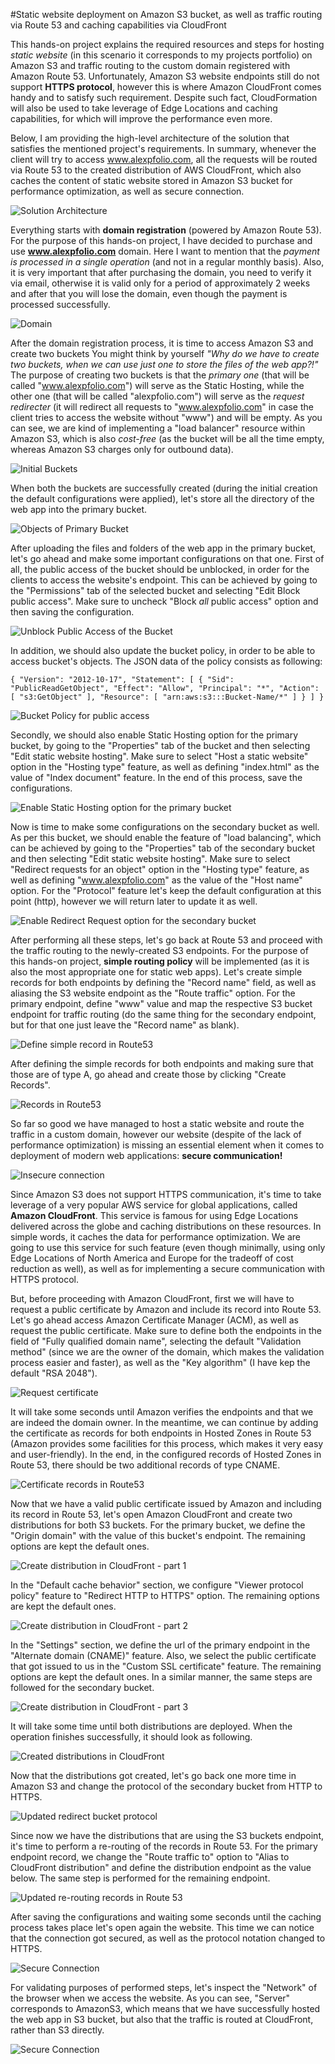 #Static website deployment on Amazon S3 bucket, as well as traffic routing via Route 53 and caching capabilities via CloudFront

This hands-on project explains the required resources and steps for hosting *static website* (in this scenario it corresponds to my projects portfolio) on Amazon S3 and traffic routing to the custom domain registered with Amazon Route 53.
Unfortunately, Amazon S3 website endpoints still do not support **HTTPS protocol**, however this is where Amazon CloudFront comes handy and to satisfy such requirement. Despite such fact, CloudFormation will also be used to take leverage of Edge Locations and caching capabilities, for which will improve the performance even more.

Below, I am providing the high-level architecture of the solution that satisfies the mentioned project's requirements. In summary, whenever the client will try to access www.alexpfolio.com, all the requests will be routed via Route 53 to the created distribution of AWS CloudFront, which also caches the content of static website stored in Amazon S3 bucket for performance optimization, as well as secure connection.

![Solution Architecture](images/solution-architecture.png)

Everything starts with **domain registration** (powered by Amazon Route 53).
For the purpose of this hands-on project, I have decided to purchase and use **www.alexpfolio.com** domain. 
Here I want to mention that the *payment is processed in a single operation* (and not in a regular monthly basis).  Also, it is very important that after purchasing the domain, you need to verify it via email, otherwise it is valid only for a period of approximately 2 weeks and after that you will lose the domain, even though the payment is processed successfully.

![Domain](images/domain.png)

After the domain registration process, it is time to access Amazon S3 and create two buckets
You might think by yourself *"Why do we have to create two buckets, when we can use just one to store the files of the web app?!"*
The purpose of creating two buckets is that the *primary one* (that will be called "www.alexpfolio.com") will serve as the Static Hosting, while the other one (that will be called "alexpfolio.com") will serve as the *request redirecter* (it will redirect all requests to "www.alexpfolio.com" in case the client tries to access the website without "www") and will be empty. As you can see, we are kind of implementing a "load balancer" resource within Amazon S3, which is also *cost-free* (as the bucket will be all the time empty, whereas Amazon S3 charges only for outbound data).

![Initial Buckets](images/s3-initial-buckets.png)

When both the buckets are successfully created (during the initial creation the default configurations were applied), let's store all the directory of the web app into the primary bucket.

![Objects of Primary Bucket](images/s3-primaryBucket-objects.png)

After uploading the files and folders of the web app in the primary bucket, let's go ahead and make some important configurations on that one.
First of all, the public access of the bucket should be unblocked, in order for the clients to access the website's endpoint. This can be achieved by going to the "Permissions" tab of the selected bucket and selecting "Edit Block public access". Make sure to uncheck "Block *all* public access" option and then saving the configuration.

![Unblock Public Access of the Bucket](images/unblock-public-access-s3Bucket.png)

In addition, we should also update the bucket policy, in order to be able to access bucket's objects. The JSON data of the policy consists as following:

`{
    "Version": "2012-10-17",
    "Statement": [
        {
            "Sid": "PublicReadGetObject",
            "Effect": "Allow",
            "Principal": "*",
            "Action": [
                "s3:GetObject"
            ],
            "Resource": [
                "arn:aws:s3:::Bucket-Name/*"
            ]
        }
    ]
}`


![Bucket Policy for public access](images/bucket-policy.png)

Secondly, we should also enable Static Hosting option for the primary bucket, by going to the "Properties" tab of the bucket and then selecting "Edit static website hosting". Make sure to select "Host a static website" option in the "Hosting type" feature, as well as defining "index.html" as the value of "Index document" feature. In the end of this process, save the configurations.

![Enable Static Hosting option for the primary bucket](images/static-website-hosting-option.png)

Now is time to make some configurations on the secondary bucket as well. As per this bucket, we should enable the feature of "load balancing", which can be achieved by going to the "Properties" tab of the secondary bucket and then selecting "Edit static website hosting". Make sure to select "Redirect requests for an object" option in the "Hosting type" feature, as well as defining "www.alexpfolio.com" as the value of the "Host name" option. For the "Protocol" feature let's keep the default configuration at this point (http), however we will return later to update it as well.

![Enable Redirect Request option for the secondary bucket](images/redirect-request-configs-s3.png)

After performing all these steps, let's go back at Route 53 and proceed with the traffic routing to the newly-created S3 endpoints. For the purpose of this hands-on project, **simple routing policy** will be implemented (as it is also the most appropriate one for static web apps). Let's create simple records for both endpoints by defining the "Record name" field, as well as aliasing the S3 website endpoint as the "Route traffic" option. For the primary endpoint, define "www" value and map the respective S3 bucket endpoint for traffic routing (do the same thing for the secondary endpoint, but for that one just leave the "Record name" as blank).

![Define simple record in Route53](images/define-simple-record-route53.png)

After defining the simple records for both endpoints and making sure that those are of type A, go ahead and create those by clicking "Create Records".

![Records in Route53](images/configure-records-route53.png)

So far so good we have managed to host a static website and route the traffic in a custom domain, however our website (despite of the lack of performance optimization) is missing an essential element when it comes to deployment of modern web applications: **secure communication!**

![Insecure connection](images/routing-complete-insecure-connection.png)

Since Amazon S3 does not support HTTPS communication, it's time to take leverage of a very popular AWS service for global applications, called **Amazon CloudFront**. This service is famous for using Edge Locations delivered across the globe and caching distributions on these resources. In simple words, it caches the data for performance optimization. We are going to use this service for such feature (even though minimally, using only Edge Locations of North America and Europe for the tradeoff of cost reduction as well), as well as for implementing a secure communication with HTTPS protocol.

But, before proceeding with Amazon CloudFront, first we will have to request a public certificate by Amazon and include its record into Route 53.
Let's go ahead access Amazon Certificate Manager (ACM), as well as request the public certificate. Make sure to define both the endpoints in the field of "Fully qualified domain name", selecting the default "Validation method" (since we are the owner of the domain, which makes the validation process easier and faster), as well as the "Key algorithm" (I have kep the default "RSA 2048").

![Request certificate](images/request-public-certificate.png)

It will take some seconds until Amazon verifies the endpoints and that we are indeed the domain owner. In the meantime, we can continue by adding the certificate as records for both endpoints in Hosted Zones in Route 53 (Amazon provides some facilities for this process, which makes it very easy and user-friendly). In the end, in the configured records of Hosted Zones in Route 53, there should be two additional records of type CNAME.

![Certificate records in Route53](images/certificate-records-route53.png)

Now that we have a valid public certificate issued by Amazon and including its record in Route 53, let's open Amazon CloudFront and create two distributions for both S3 buckets.
For the primary bucket, we define the "Origin domain" with the value of this bucket's endpoint. The remaining options are kept the default ones.

![Create distribution in CloudFront - part 1](images/create-distribution-cloudfront-part1.png)

In the "Default cache behavior" section, we configure "Viewer protocol policy" feature to "Redirect HTTP to HTTPS" option. The remaining options are kept the default ones.

![Create distribution in CloudFront - part 2](images/create-distribution-cloudfront-part2.png)

In the "Settings" section, we define the url of the primary endpoint in the "Alternate domain (CNAME)" feature.
Also, we select the public certificate that got issued to us in the "Custom SSL certificate" feature. 
The remaining options are kept the default ones.
In a similar manner, the same steps are followed for the secondary bucket.

![Create distribution in CloudFront - part 3](images/create-distribution-cloudfront-part3.png)

It will take some time until both distributions are deployed. When the operation finishes successfully, it should look as following.

![Created distributions in CloudFront](images/created-distributions-cloudfront.png)

Now that the distributions got created, let's go back one more time in Amazon S3 and change the protocol of the secondary bucket from HTTP to HTTPS.

![Updated redirect bucket protocol](images/update-redirect-bucket-https-s3.png)

Since now we have the distributions that are using the S3 buckets endpoint, it's time to perform a re-routing of the records in Route 53. For the primary endpoint record, we change the "Route traffic to" option to "Alias to CloudFront distribution" and define the distribution endpoint as the value below.
The same step is performed for the remaining endpoint.

![Updated re-routing records in Route 53](images/edit-route53record-to-cloudfront-distribution.png)

After saving the configurations and waiting some seconds until the caching process takes place let's open again the website.
This time we can notice that the connection got secured, as well as the protocol notation changed to HTTPS.

![Secure Connection](images/connection-secure.png)

For validating purposes of performed steps, let's inspect the "Network" of the browser when we access the website. As you can see, "Server" corresponds to AmazonS3, which means that we have successfully hosted the web app in S3 bucket, but also that the traffic is routed at CloudFront, rather than S3 directly.

![Secure Connection](images/secure-cached-static-website-inspection.png)


